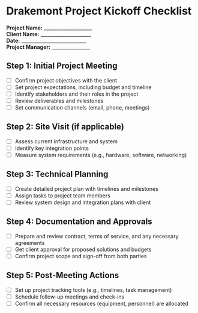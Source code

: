# Drakemont Project Kickoff Checklist

**Project Name:** ____________________  
**Client Name:** _____________________  
**Date:** ___________________________  
**Project Manager:** ________________

## Step 1: Initial Project Meeting

- [ ] Confirm project objectives with the client  
- [ ] Set project expectations, including budget and timeline  
- [ ] Identify stakeholders and their roles in the project  
- [ ] Review deliverables and milestones  
- [ ] Set communication channels (email, phone, meetings)

## Step 2: Site Visit (if applicable)

- [ ] Assess current infrastructure and system  
- [ ] Identify key integration points  
- [ ] Measure system requirements (e.g., hardware, software, networking)

## Step 3: Technical Planning

- [ ] Create detailed project plan with timelines and milestones  
- [ ] Assign tasks to project team members  
- [ ] Review system design and integration plans with client

## Step 4: Documentation and Approvals

- [ ] Prepare and review contract, terms of service, and any necessary agreements  
- [ ] Get client approval for proposed solutions and budgets  
- [ ] Confirm project scope and sign-off from both parties

## Step 5: Post-Meeting Actions

- [ ] Set up project tracking tools (e.g., timelines, task management)  
- [ ] Schedule follow-up meetings and check-ins  
- [ ] Confirm all necessary resources (equipment, personnel) are allocated
